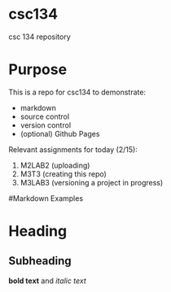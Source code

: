 # csc134
csc 134 repository

# Purpose
This is a repo for csc134 to demonstrate:
- markdown
- source control
- version control
- (optional) Github Pages
  
Relevant assignments for today (2/15):
1. M2LAB2 (uploading)
2. M3T3 (creating this repo)
3. M3LAB3 (versioning a project in progress)

#Markdown Examples
# Heading
## Subheading
**bold text** and *italic text*

